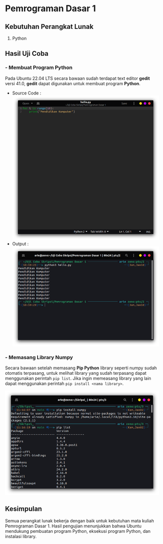 # Pemrograman Dasar 1
## Kebutuhan Perangkat Lunak
1. Python

## Hasil Uji Coba
### - Membuat Program Python
Pada Ubuntu 22.04 LTS secara bawaan sudah terdapat text editor **gedit** versi 41.0, **gedit** dapat digunakan untuk membuat program **Python**.
- Source Code :
  ![Source](../matkul/img/Pemrograman%20Dasar%201/sc_2.png)
- Output :
  ![Source](../matkul/img/Pemrograman%20Dasar%201/output_2.png)
  

<!-- ### - Membuat Program Python dengan Idle
- Source Code :
  ![Source](../matkul/img/Pemrograman%20Dasar%201/sc.png)
- Output :
  ![Source](../matkul/img/Pemrograman%20Dasar%201/out.png) -->

### - Memasang Library Numpy
Secara bawaan setelah memasang **Pip Python** library seperti numpy sudah otomatis terpasang, untuk melihat library yang sudah terpasang dapat menggunakan perintah `pip list`. Jika ingin memeasang library yang lain dapat menggunakan perintah `pip install <nama library>`.

![numpy](../matkul/img/Pemrograman%20Dasar%201/numpy.png)

## Kesimpulan
Semua perangkat lunak bekerja dengan baik untuk kebutuhan mata kuliah Pemrograman Dasar 1. Hasil pengujian menunjukkan bahwa Ubuntu mendukung pembuatan program Python, eksekusi program Python, dan instalasi library.